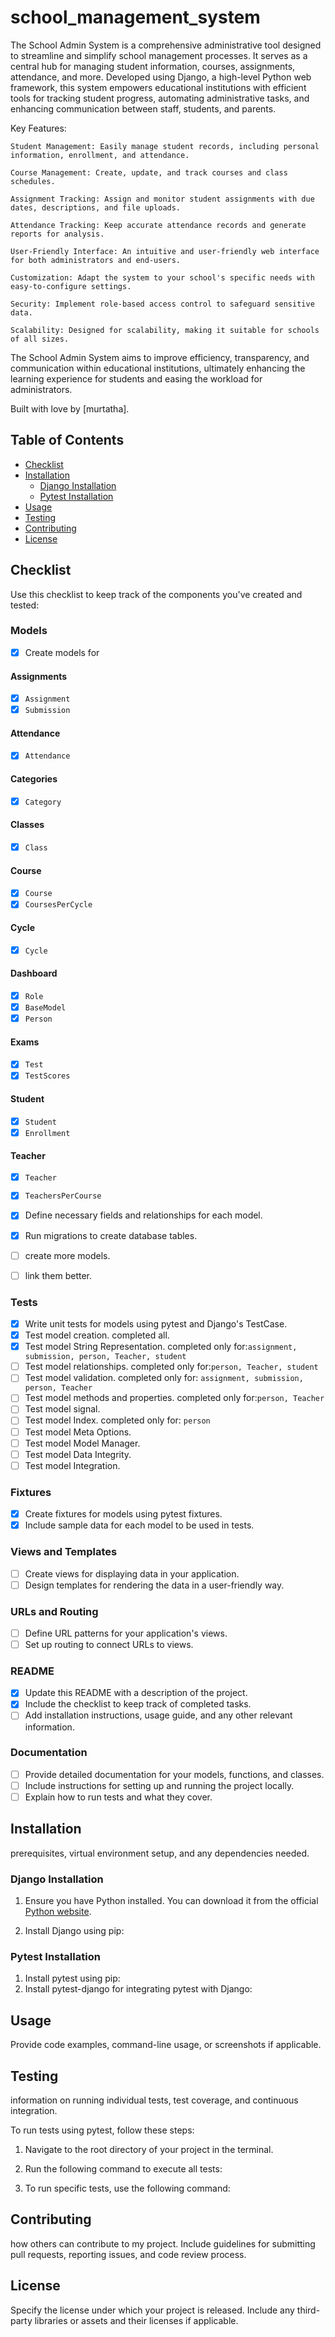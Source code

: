 # school_management_system

The School Admin System is a comprehensive administrative tool designed to streamline and simplify school management processes. It serves as a central hub for managing student information, courses, assignments, attendance, and more. Developed using Django, a high-level Python web framework, this system empowers educational institutions with efficient tools for tracking student progress, automating administrative tasks, and enhancing communication between staff, students, and parents.

Key Features:

    Student Management: Easily manage student records, including personal information, enrollment, and attendance.

    Course Management: Create, update, and track courses and class schedules.

    Assignment Tracking: Assign and monitor student assignments with due dates, descriptions, and file uploads.

    Attendance Tracking: Keep accurate attendance records and generate reports for analysis.

    User-Friendly Interface: An intuitive and user-friendly web interface for both administrators and end-users.

    Customization: Adapt the system to your school's specific needs with easy-to-configure settings.

    Security: Implement role-based access control to safeguard sensitive data.

    Scalability: Designed for scalability, making it suitable for schools of all sizes.

The School Admin System aims to improve efficiency, transparency, and communication within educational institutions, ultimately enhancing the learning experience for students and easing the workload for administrators.

Built with love by [murtatha].

## Table of Contents

- [Checklist](#checklist)
- [Installation](#installation)
  - [Django Installation](#django-installation)
  - [Pytest Installation](#pytest-installation)
- [Usage](#usage)
- [Testing](#testing)
- [Contributing](#contributing)
- [License](#license)

## Checklist

Use this checklist to keep track of the components you've created and tested:

### Models

- [x] Create models for

#### Assignments
- [x] `Assignment`
- [x] `Submission`

#### Attendance
- [x] `Attendance`

#### Categories
- [x] `Category`

#### Classes
- [x] `Class`

#### Course
- [x] `Course`
- [x] `CoursesPerCycle`

#### Cycle
- [x] `Cycle`

#### Dashboard
- [x] `Role`
- [x] `BaseModel`
- [x] `Person`

#### Exams
- [x] `Test`
- [x] `TestScores`

#### Student
- [x] `Student`
- [x] `Enrollment`

#### Teacher
- [x] `Teacher`
- [x] `TeachersPerCourse`

- [x] Define necessary fields and relationships for each model.
- [x] Run migrations to create database tables.
- [ ] create more models.
- [ ] link them better.

### Tests

- [x] Write unit tests for models using pytest and Django's TestCase.
- [x] Test model creation. completed all. 
- [x] Test model String Representation. completed only for:`assignment, submission, person, Teacher, student` 
- [ ] Test model relationships. completed only for:`person, Teacher, student` 
- [ ] Test model validation. completed only for: `assignment, submission, person, Teacher` 
- [ ] Test model methods and properties. completed only for:`person, Teacher` 
- [ ] Test model signal.
- [ ] Test model Index. completed only for: `person`
- [ ] Test model Meta Options.
- [ ] Test model Model Manager.
- [ ] Test model Data Integrity.
- [ ] Test model Integration.

### Fixtures

- [x] Create fixtures for models using pytest fixtures.
- [x] Include sample data for each model to be used in tests.

### Views and Templates 

- [ ] Create views for displaying data in your application.
- [ ] Design templates for rendering the data in a user-friendly way.

### URLs and Routing 

- [ ] Define URL patterns for your application's views.
- [ ] Set up routing to connect URLs to views.

### README

- [x] Update this README with a description of the project.
- [x] Include the checklist to keep track of completed tasks.
- [ ] Add installation instructions, usage guide, and any other relevant information.

### Documentation

- [ ] Provide detailed documentation for your models, functions, and classes.
- [ ] Include instructions for setting up and running the project locally.
- [ ] Explain how to run tests and what they cover.

## Installation

prerequisites, virtual environment setup, and any dependencies needed.

### Django Installation

1. Ensure you have Python installed. You can download it from the official [Python website](https://www.python.org/downloads/).

2. Install Django using pip:


### Pytest Installation

1. Install pytest using pip:
2. Install pytest-django for integrating pytest with Django:

## Usage

Provide code examples, command-line usage, or screenshots if applicable.

## Testing
information on running individual tests, test coverage, and continuous integration.

To run tests using pytest, follow these steps:

1. Navigate to the root directory of your project in the terminal.

2. Run the following command to execute all tests:

3. To run specific tests, use the following command:

## Contributing

how others can contribute to my project. Include guidelines for submitting pull requests, reporting issues, and code review process.

## License

Specify the license under which your project is released. Include any third-party libraries or assets and their licenses if applicable.

